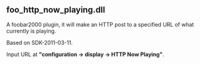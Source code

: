 foo\_http\_now_playing.dll
---------------
 
A foobar2000 plugin, it will make an HTTP post to a specified URL of what currently is playing.  
 
Based on SDK-2011-03-11.
  
Input URL at **"configuration -> display -> HTTP Now Playing"**.  
